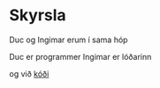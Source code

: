 # Skyrsla
Duc og Ingimar erum í sama hóp

Duc er programmer
Ingimar er lóðarinn

og við [kóði]([main.p](https://github.com/Chicken405/Skyrsla/blob/main/main.py)https://github.com/Chicken405/Skyrsla/blob/main/main.py])
